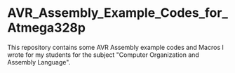 # AVR_Assembly_Example_Codes_for_Atmega328p
This repository contains some AVR Assembly example codes and Macros I wrote for my students for the subject "Computer Organization and Assembly Language".
